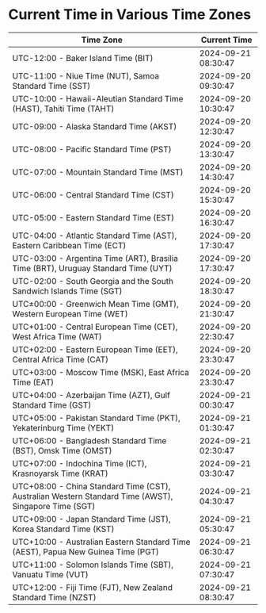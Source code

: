 # Current Time in Various Time Zones

| Time Zone | Current Time |
|-----------|--------------|
| UTC-12:00 - Baker Island Time (BIT) | 2024-09-21 08:30:47 |
| UTC-11:00 - Niue Time (NUT), Samoa Standard Time (SST) | 2024-09-20 09:30:47 |
| UTC-10:00 - Hawaii-Aleutian Standard Time (HAST), Tahiti Time (TAHT) | 2024-09-20 10:30:47 |
| UTC-09:00 - Alaska Standard Time (AKST) | 2024-09-20 12:30:47 |
| UTC-08:00 - Pacific Standard Time (PST) | 2024-09-20 13:30:47 |
| UTC-07:00 - Mountain Standard Time (MST) | 2024-09-20 14:30:47 |
| UTC-06:00 - Central Standard Time (CST) | 2024-09-20 15:30:47 |
| UTC-05:00 - Eastern Standard Time (EST) | 2024-09-20 16:30:47 |
| UTC-04:00 - Atlantic Standard Time (AST), Eastern Caribbean Time (ECT) | 2024-09-20 17:30:47 |
| UTC-03:00 - Argentina Time (ART), Brasília Time (BRT), Uruguay Standard Time (UYT) | 2024-09-20 17:30:47 |
| UTC-02:00 - South Georgia and the South Sandwich Islands Time (SGT) | 2024-09-20 18:30:47 |
| UTC±00:00 - Greenwich Mean Time (GMT), Western European Time (WET) | 2024-09-20 21:30:47 |
| UTC+01:00 - Central European Time (CET), West Africa Time (WAT) | 2024-09-20 22:30:47 |
| UTC+02:00 - Eastern European Time (EET), Central Africa Time (CAT) | 2024-09-20 23:30:47 |
| UTC+03:00 - Moscow Time (MSK), East Africa Time (EAT) | 2024-09-20 23:30:47 |
| UTC+04:00 - Azerbaijan Time (AZT), Gulf Standard Time (GST) | 2024-09-21 00:30:47 |
| UTC+05:00 - Pakistan Standard Time (PKT), Yekaterinburg Time (YEKT) | 2024-09-21 01:30:47 |
| UTC+06:00 - Bangladesh Standard Time (BST), Omsk Time (OMST) | 2024-09-21 02:30:47 |
| UTC+07:00 - Indochina Time (ICT), Krasnoyarsk Time (KRAT) | 2024-09-21 03:30:47 |
| UTC+08:00 - China Standard Time (CST), Australian Western Standard Time (AWST), Singapore Time (SGT) | 2024-09-21 04:30:47 |
| UTC+09:00 - Japan Standard Time (JST), Korea Standard Time (KST) | 2024-09-21 05:30:47 |
| UTC+10:00 - Australian Eastern Standard Time (AEST), Papua New Guinea Time (PGT) | 2024-09-21 06:30:47 |
| UTC+11:00 - Solomon Islands Time (SBT), Vanuatu Time (VUT) | 2024-09-21 07:30:47 |
| UTC+12:00 - Fiji Time (FJT), New Zealand Standard Time (NZST) | 2024-09-21 08:30:47 |
